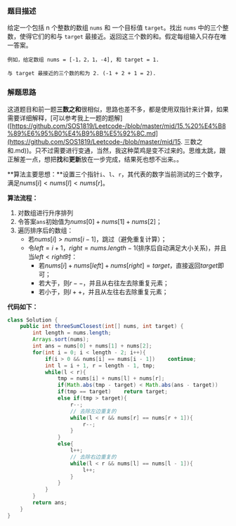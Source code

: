 ### 题目描述

给定一个包括 n 个整数的数组 `nums` 和 一个目标值 `target`。找出 `nums` 中的三个整数，使得它们的和与 `target` 最接近。返回这三个数的和。假定每组输入只存在唯一答案。

```
例如，给定数组 nums = [-1，2，1，-4], 和 target = 1.

与 target 最接近的三个数的和为 2. (-1 + 2 + 1 = 2).
```



### 解题思路

这道题目和前一题**三数之和**很相似，思路也差不多，都是使用双指针来计算，如果需要详细解释，[可以参考我上一题的题解]([https://github.com/SOS1819/Leetcode-/blob/master/mid/15.%20%E4%B8%89%E6%95%B0%E4%B9%8B%E5%92%8C.md](https://github.com/SOS1819/Leetcode-/blob/master/mid/15. 三数之和.md))。只不过需要进行变通，当然，我这种菜鸡是变不过来的。思维太跳，跟正解差一点，想把**找**和**更新**放在一步完成，结果死也想不出来。。

**算法主要思想：**设置三个指针`i`、`l`、`r`，其代表的数字当前测试的三个数字，满足$nums[i] < nums[l] < nums[r]$。

**算法流程：**

1. 对数组进行升序排列
2. 令答案`ans`初始值为$nums[0] + nums[1] + nums[2]$；
3. 遍历排序后的数组：
   - 若$nums[i] > nums[i - 1]$，跳过（避免重复计算）；
   - 令$left = i + 1$，$right = nums.length - 1$(排序后自动满足大小关系)，并且当$left < right$时：
     - 若$nums[i] + nums[left] + nums[right] = target$，直接返回$target$即可；
     - 若大于，则$r--$，并且从右往左去除重复元素；
     - 若小于，则$l++$，并且从左往右去除重复元素；

**代码如下：**

```java
class Solution {
    public int threeSumClosest(int[] nums, int target) {
        int length = nums.length;
        Arrays.sort(nums);
        int ans = nums[0] + nums[1] + nums[2];
        for(int i = 0; i < length - 2; i++){
            if(i > 0 && nums[i] == nums[i - 1])    continue;
            int l = i + 1, r = length - 1, tmp;
            while(l < r){
                tmp = nums[i] + nums[l] + nums[r];
                if(Math.abs(tmp - target) < Math.abs(ans - target))    ans = tmp;
                if(tmp == target)    return target;
                else if(tmp > target){
                    r--;
                    // 去除左边重复的
                    while(l < r && nums[r] == nums[r + 1]){
                        r--;
                    }
                }
                else{
                    l++;
                    // 去除右边重复的
                    while(l < r && nums[l] == nums[l - 1]){
                        l++;
                    }
                }
            }
        }
        return ans;
    }
}
```

